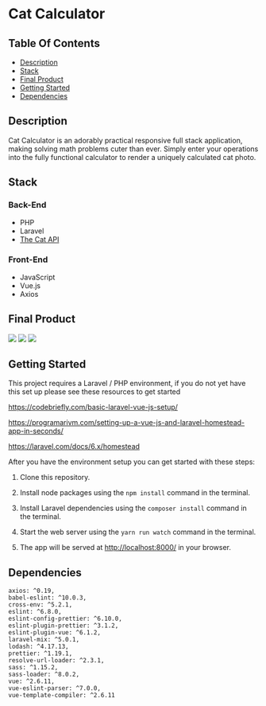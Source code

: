 # Cat Calculator

## Table Of Contents

-   [Description](#description)
-   [Stack](#stack)
-   [Final Product](#final-product)
-   [Getting Started](#getting-started)
-   [Dependencies](#dependencies)

## Description

Cat Calculator is an adorably practical responsive full stack application, making solving math problems cuter than ever. Simply enter your operations into the fully functional calculator to render a uniquely calculated cat photo.

## Stack

### Back-End

-   PHP
-   Laravel
-   [The Cat API](https://thecatapi.com/)

### Front-End

-   JavaScript
-   Vue.js
-   Axios

## Final Product

![ ](#)
![ ](#)
![ ](#)

## Getting Started

This project requires a Laravel / PHP environment, if you do not yet have this set up please see these resources to get started

https://codebriefly.com/basic-laravel-vue-js-setup/

https://programarivm.com/setting-up-a-vue-js-and-laravel-homestead-app-in-seconds/

https://laravel.com/docs/6.x/homestead

After you have the environment setup you can get started with these steps:

1. Clone this repository.

2. Install node packages using the `npm install` command in the terminal.

3. Install Laravel dependencies using the `composer install` command in the terminal.

4. Start the web server using the `yarn run watch` command in the terminal.

5. The app will be served at <http://localhost:8000/> in your browser.

## Dependencies

```
axios: ^0.19,
babel-eslint: ^10.0.3,
cross-env: ^5.2.1,
eslint: ^6.8.0,
eslint-config-prettier: ^6.10.0,
eslint-plugin-prettier: ^3.1.2,
eslint-plugin-vue: ^6.1.2,
laravel-mix: ^5.0.1,
lodash: ^4.17.13,
prettier: ^1.19.1,
resolve-url-loader: ^2.3.1,
sass: ^1.15.2,
sass-loader: ^8.0.2,
vue: ^2.6.11,
vue-eslint-parser: ^7.0.0,
vue-template-compiler: ^2.6.11
```
